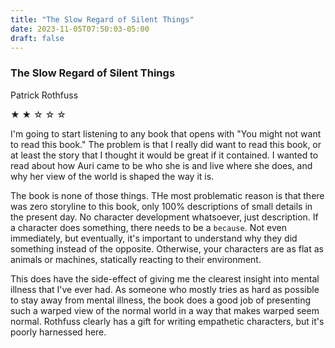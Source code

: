 ```yaml
---
title: "The Slow Regard of Silent Things"
date: 2023-11-05T07:50:03-05:00
draft: false
---
```


### The Slow Regard of Silent Things

Patrick Rothfuss

&#9733; &#9733; &#9734; &#9734; &#9734;

I'm going to start listening to any book that opens with "You might not want to read this book." The problem is that I really did want to read this book, or at least the story that I thought it would be great if it contained. I wanted to read about how Auri came to be who she is and live where she does, and why her view of the world is shaped the way it is.

The book is none of those things. THe most problematic reason is that there was zero storyline to this book, only 100% descriptions of small details in the present day. No character development whatsoever, just description. If a character does something, there needs to be a `because`. Not even immediately, but eventually, it's important to understand why they did something instead of the opposite. Otherwise, your characters are as flat as animals or machines, statically reacting to their environment.

This does have the side-effect of giving me the clearest insight into mental illness that I've ever had. As someone who mostly tries as hard as possible to stay away from mental illness, the book does a good job of presenting such a warped view of the normal world in a way that makes warped seem normal. Rothfuss clearly has a gift for writing empathetic characters, but it's poorly harnessed here.
